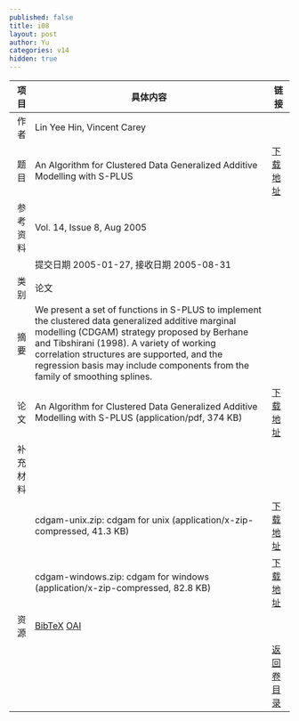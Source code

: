 ```yaml
---
published: false
title: i08
layout: post
author: Yu
categories: v14
hidden: true
---
```


| 项目 | 具体内容 | 链接 |
|---:|---|---|
| 作者 | Lin Yee Hin, Vincent Carey| |
| 题目 |An Algorithm for Clustered Data Generalized Additive Modelling with S-PLUS | [下载地址](http://www.jstatsoft.org/v14/i08/paper) |
| 参考资料 |Vol. 14, Issue 8, Aug 2005 | |
| | 提交日期 2005-01-27, 接收日期 2005-08-31| | 
| 类别 | 论文| |
| 摘要 | We present a set of functions in S-PLUS to implement the clustered data generalized additive marginal modelling (CDGAM) strategy proposed by Berhane and Tibshirani (1998). A variety of working correlation structures are supported, and the regression basis may include components from the family of smoothing splines.| |
| 论文 | An Algorithm for Clustered Data Generalized Additive Modelling with S-PLUS  (application/pdf, 374 KB)| [下载地址](http://www.jstatsoft.org/v14/i08/paper) |
| 补充材料 | | |
| |cdgam-unix.zip: cdgam for unix  (application/x-zip-compressed, 41.3 KB)|  [下载地址](http://www.jstatsoft.org/v14/i08/supp/1) |
| |cdgam-windows.zip: cdgam for windows  (application/x-zip-compressed, 82.8 KB)|  [下载地址](http://www.jstatsoft.org/v14/i08/supp/2) |
| 资源 | [BibTeX](http://www.jstatsoft.org/v14/i08/bibtex) [OAI](http://www.jstatsoft.org/oai?verb=GetRecord&identifier=oai.jstatsoft/v14/i08&prefix=oai_dc)| |
| |  | [返回卷目录]({{site.baseurl}}/volume/v14.html) |